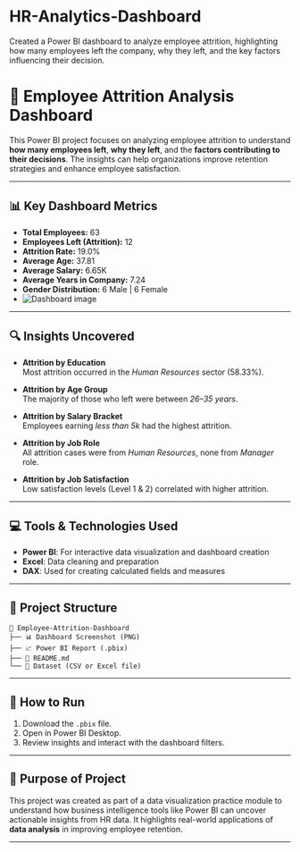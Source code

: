 # HR-Analytics-Dashboard
Created a Power BI dashboard to analyze employee attrition, highlighting how many employees left the company, why they left, and the key factors influencing their decision.

# 🧠 Employee Attrition Analysis Dashboard

This Power BI project focuses on analyzing employee attrition to understand **how many employees left**, **why they left**, and the **factors contributing to their decisions**. The insights can help organizations improve retention strategies and enhance employee satisfaction.


---

## 📊 Key Dashboard Metrics

- **Total Employees:** 63  
- **Employees Left (Attrition):** 12  
- **Attrition Rate:** 19.0%  
- **Average Age:** 37.81  
- **Average Salary:** 6.65K  
- **Average Years in Company:** 7.24  
- **Gender Distribution:** 6 Male | 6 Female
- ![Dashboard image](https://github.com/user-attachments/assets/97bed512-cf92-4352-b4b8-8f16c4c5dd98)


---

## 🔍 Insights Uncovered

- **Attrition by Education**  
  Most attrition occurred in the *Human Resources* sector (58.33%).

- **Attrition by Age Group**  
  The majority of those who left were between *26–35 years*.

- **Attrition by Salary Bracket**  
  Employees earning *less than 5k* had the highest attrition.

- **Attrition by Job Role**  
  All attrition cases were from *Human Resources*, none from *Manager* role.

- **Attrition by Job Satisfaction**  
  Low satisfaction levels (Level 1 & 2) correlated with higher attrition.

---

## 💻 Tools & Technologies Used

- **Power BI**: For interactive data visualization and dashboard creation  
- **Excel**: Data cleaning and preparation  
- **DAX**: Used for creating calculated fields and measures  

---

## 📁 Project Structure

```
📂 Employee-Attrition-Dashboard
├── 📊 Dashboard Screenshot (PNG)
├── 📈 Power BI Report (.pbix)
├── 📄 README.md
└── 📂 Dataset (CSV or Excel file)
```

---

## 🚀 How to Run

1. Download the `.pbix` file.
2. Open in Power BI Desktop.
3. Review insights and interact with the dashboard filters.

---

## 📌 Purpose of Project

This project was created as part of a data visualization practice module to understand how business intelligence tools like Power BI can uncover actionable insights from HR data. It highlights real-world applications of **data analysis** in improving employee retention.

---

